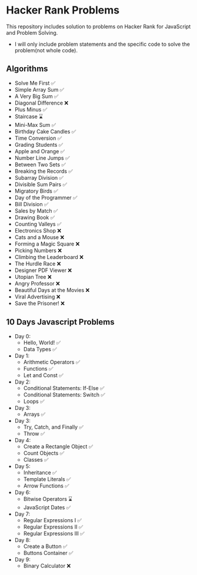# Hacker Rank Problems
This repository includes solution to problems on Hacker Rank for JavaScript and Problem Solving. 
* I will only include problem statements and the specific code to solve the problem(not whole code).

## Algorithms
- Solve Me First ✅
- Simple Array Sum ✅
- A Very Big Sum ✅
- Diagonal Difference ❌
- Plus Minus ✅
- Staircase ⌛
- Mini-Max Sum ✅
- Birthday Cake Candles ✅
- Time Conversion ✅
- Grading Students ✅
- Apple and Orange ✅
- Number Line Jumps ✅
- Between Two Sets ✅
- Breaking the Records ✅
- Subarray Division ✅
- Divisible Sum Pairs ✅
- Migratory Birds ✅
- Day of the Programmer ✅
- Bill Division ✅
- Sales by Match ✅
- Drawing Book ✅
- Counting Valleys ✅
- Electronics Shop ❌
- Cats and a Mouse ❌
- Forming a Magic Square ❌
- Picking Numbers ❌
- Climbing the Leaderboard ❌
- The Hurdle Race ❌
- Designer PDF Viewer ❌
- Utopian Tree ❌
- Angry Professor ❌
- Beautiful Days at the Movies ❌
- Viral Advertising ❌
- Save the Prisoner! ❌

## 10 Days Javascript Problems
- Day 0:
    - Hello, World!  ✅
    - Data Types  ✅
- Day 1:
    - Arithmetic Operators ✅
    - Functions ✅
    - Let and Const ✅
- Day 2:
    - Conditional Statements: If-Else ✅
    - Conditional Statements: Switch ✅
    - Loops ✅
- Day 3:
    - Arrays ✅
- Day 3:
    - Try, Catch, and Finally ✅
    - Throw ✅
- Day 4:
    - Create a Rectangle Object ✅
    - Count Objects ✅
    - Classes ✅
- Day 5:
    - Inheritance ✅
    - Template Literals ✅
    - Arrow Functions ✅
- Day 6:
    - Bitwise Operators ⌛
    - JavaScript Dates ✅
- Day 7:
    - Regular Expressions I ✅
    - Regular Expressions II ✅
    - Regular Expressions III ✅
- Day 8:
    - Create a Button ✅
    - Buttons Container ✅
- Day 9:
    - Binary Calculator ❌

